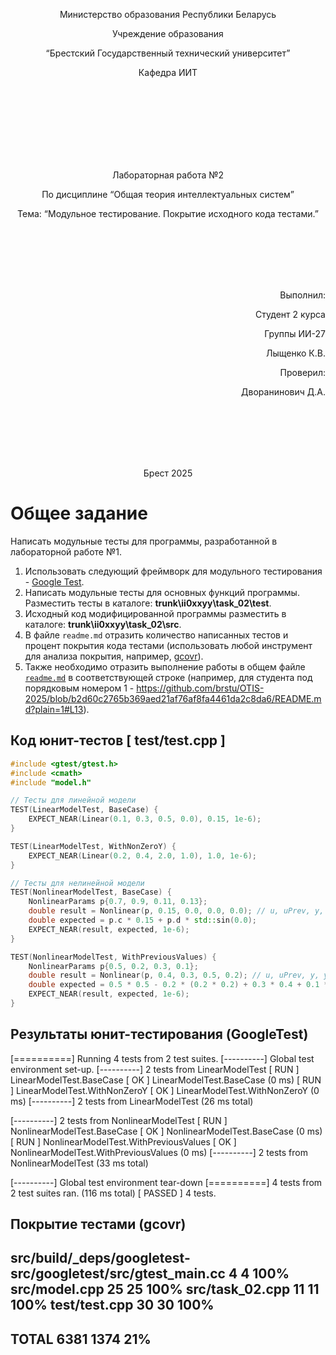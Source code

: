 <p align="center">Министерство образования Республики Беларусь</p>
<p align="center">Учреждение образования</p>
<p align="center">“Брестский Государственный технический университет”</p>
<p align="center">Кафедра ИИТ</p>
<br><br><br><br><br><br><br>
<p align="center">Лабораторная работа №2</p>
<p align="center">По дисциплине “Общая теория интеллектуальных систем”</p>
<p align="center">Тема: “Модульное тестирование. Покрытие исходного кода тестами.”</p>
<br><br><br><br><br>
<p align="right">Выполнил:</p>
<p align="right">Студент 2 курса</p>
<p align="right">Группы ИИ-27</p>
<p align="right">Лыщенко К.В.</p>
<p align="right">Проверил:</p>
<p align="right">Дворанинович Д.А.</p>
<br><br><br><br><br>
<p align="center">Брест 2025</p>

# Общее задание #
Написать модульные тесты для программы, разработанной в лабораторной работе №1.

1. Использовать следующий фреймворк для модульного тестирования - [Google Test](https://google.github.io/googletest/).
2. Написать модульные тесты для основных функций программы. Разместить тесты в каталоге: **trunk\ii0xxyy\task_02\test**.
3. Исходный код модифицированной программы разместить в каталоге: **trunk\ii0xxyy\task_02\src**.
4. В файле `readme.md` отразить количество написанных тестов и процент покрытия кода тестами (использовать любой инструмент для анализа покрытия, например, [gcovr](https://gcovr.com/en/stable/)).
5. Также необходимо отразить выполнение работы в общем файле [`readme.md`](https://github.com/brstu/OTIS-2025/blob/main/README.md) в соответствующей строке (например, для студента под порядковым номером 1 - https://github.com/brstu/OTIS-2025/blob/b2d60c2765b369aed21af76af8fa4461da2c8da6/README.md?plain=1#L13).


## Код юнит-тестов [ test/test.cpp ]
```C++
#include <gtest/gtest.h>
#include <cmath>
#include "model.h"

// Тесты для линейной модели
TEST(LinearModelTest, BaseCase) {
    EXPECT_NEAR(Linear(0.1, 0.3, 0.5, 0.0), 0.15, 1e-6);
}

TEST(LinearModelTest, WithNonZeroY) {
    EXPECT_NEAR(Linear(0.2, 0.4, 2.0, 1.0), 1.0, 1e-6);
}

// Тесты для нелинейной модели
TEST(NonlinearModelTest, BaseCase) {
    NonlinearParams p{0.7, 0.9, 0.11, 0.13};
    double result = Nonlinear(p, 0.15, 0.0, 0.0, 0.0); // u, uPrev, y, yPrev
    double expected = p.c * 0.15 + p.d * std::sin(0.0);
    EXPECT_NEAR(result, expected, 1e-6);
}

TEST(NonlinearModelTest, WithPreviousValues) {
    NonlinearParams p{0.5, 0.2, 0.3, 0.1};
    double result = Nonlinear(p, 0.4, 0.3, 0.5, 0.2); // u, uPrev, y, yPrev
    double expected = 0.5 * 0.5 - 0.2 * (0.2 * 0.2) + 0.3 * 0.4 + 0.1 * std::sin(0.3);
    EXPECT_NEAR(result, expected, 1e-6);
}

```
## Результаты юнит-тестирования (GoogleTest)
[==========] Running 4 tests from 2 test suites.
[----------] Global test environment set-up.
[----------] 2 tests from LinearModelTest
[ RUN      ] LinearModelTest.BaseCase
[       OK ] LinearModelTest.BaseCase (0 ms)
[ RUN      ] LinearModelTest.WithNonZeroY
[       OK ] LinearModelTest.WithNonZeroY (0 ms)
[----------] 2 tests from LinearModelTest (26 ms total)

[----------] 2 tests from NonlinearModelTest
[ RUN      ] NonlinearModelTest.BaseCase
[       OK ] NonlinearModelTest.BaseCase (0 ms)
[ RUN      ] NonlinearModelTest.WithPreviousValues
[       OK ] NonlinearModelTest.WithPreviousValues (0 ms)
[----------] 2 tests from NonlinearModelTest (33 ms total)

[----------] Global test environment tear-down
[==========] 4 tests from 2 test suites ran. (116 ms total)
[  PASSED  ] 4 tests.

## Покрытие тестами (gcovr)
src/build/_deps/googletest-src/googletest/src/gtest_main.cc
                                               4       4   100%
src/model.cpp                                 25      25   100%
src/task_02.cpp                               11      11   100%
test/test.cpp                                 30      30   100%
------------------------------------------------------------------------------
TOTAL                                       6381    1374    21%
------------------------------------------------------------------------------